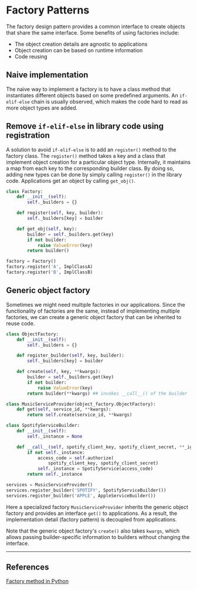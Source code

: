 # Factory Patterns

The factory design pattern provides a common interface to create objects that share the same interface. Some benefits of using factories include:
- The object creation details are agnostic to applications
- Object creation can be based on runtime information
- Code reusing

## Naive implementation
The naive way to implement a factory is to have a class method that instantiates different objects based on some predefined arguments. An `if-elif-else` chain is usually observed, which makes the code hard to read as more object types are added.

## Remove `if-elif-else` in library code using registration
A solution to avoid `if-elif-else` is to add an `register()` method to the factory class. The `register()` method takes a key and a class that implement object creation for a particular object type. Internally, it maintains a map from each key to the corresponding builder class. By doing so, adding new types can be done by simply calling `register()` in the library code.
Applications get an object by calling `get_obj()`.

```python
class Factory:
    def __init__(self):
        self._builders = {}

    def register(self, key, builder):
        self._builders[key] = builder

    def get_obj(self, key):
        builder = self._builders.get(key)
        if not builder:
            raise ValueError(key)
        return builder()

factory = Factory()
factory.register('A', ImplClassA)
factory.register('B', ImplClassB)
```

## Generic object factory
Sometimes we might need multiple factories in our applications. Since the functionality of factories are the same, instead of implementing multiple factories, we can create a generic object factory that can be inherited to reuse code.

```python
class ObjectFactory:
    def __init__(self):
        self._builders = {}

    def register_builder(self, key, builder):
        self._builders[key] = builder

    def create(self, key, **kwargs):
        builder = self._builders.get(key)
        if not builder:
            raise ValueError(key)
        return builder(**kwargs) ## invokes __call__() of the builder

class MusicServiceProvider(object_factory.ObjectFactory):
    def get(self, service_id, **kwargs):
        return self.create(service_id, **kwargs)

class SpotifyServiceBuilder:
    def __init__(self):
        self._instance = None

    def __call__(self, spotify_client_key, spotify_client_secret, **_ignored):
        if not self._instance:
            access_code = self.authorize(
                spotify_client_key, spotify_client_secret)
            self._instance = SpotifyService(access_code)
        return self._instance

services = MusicServiceProvider()
services.register_builder('SPOTIFY', SpotifyServiceBuilder())
services.register_builder('APPLE', AppleServiceBuilder())
```
Here a specialized factory `MusicServiceProvider` inherits the generic object factory and provides an interface `get()` to applications. As a result, the implementation detail (factory pattern) is decoupled from applications.

Note that the generic object factory's `create()` also takes `kwargs`, which allows passing builder-specific information to builders without changing the interface.

---
## References
[Factory method in Python](https://realpython.com/factory-method-python/)
